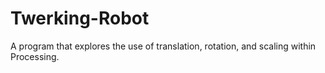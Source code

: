 Twerking-Robot
==============

A program that explores the use of translation, rotation, and scaling within Processing.
